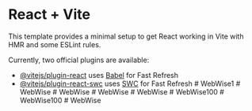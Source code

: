 # React + Vite

This template provides a minimal setup to get React working in Vite with HMR and some ESLint rules.

Currently, two official plugins are available:

- [@vitejs/plugin-react](https://github.com/vitejs/vite-plugin-react/blob/main/packages/plugin-react/README.md) uses [Babel](https://babeljs.io/) for Fast Refresh
- [@vitejs/plugin-react-swc](https://github.com/vitejs/vite-plugin-react-swc) uses [SWC](https://swc.rs/) for Fast Refresh
#   W e b W i s e 1  
 #   W e b W i s e  
 #   W e b W i s e  
 #   W e b W i s e  
 #   W e b W i s e  
 #   W e b W i s e 1 0 0  
 #   W e b W i s e 1 0 0  
 #   W e b W i s e  
 
